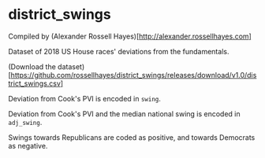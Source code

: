 # district_swings

Compiled by (Alexander Rossell Hayes)[http://alexander.rossellhayes.com]

Dataset of 2018 US House races' deviations from the fundamentals.

(Download the dataset)[https://github.com/rossellhayes/district_swings/releases/download/v1.0/district_swings.csv]

Deviation from Cook's PVI is encoded in `swing`.

Deviation from Cook's PVI and the median national swing is encoded in `adj_swing`.

Swings towards Republicans are coded as positive, and towards Democrats as negative.
